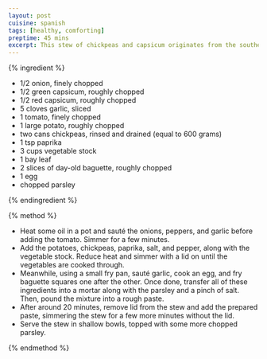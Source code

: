 ```yaml
---
layout: post
cuisine: spanish
tags: [healthy, comforting]
preptime: 45 mins
excerpt: This stew of chickpeas and capsicum originates from the southern Spanish province of Granada. It is distinct from other recipies due to its unique thickener of egg and croutons.
---
```


{% ingredient %}

- 1/2 onion, finely chopped
- 1/2 green capsicum, roughly chopped
- 1/2 red capsicum, roughly chopped
- 5 cloves garlic, sliced
- 1 tomato, finely chopped
- 1 large potato, roughly chopped
- two cans chickpeas, rinsed and drained (equal to 600 grams)
- 1 tsp paprika
- 3 cups vegetable stock
- 1 bay leaf
- 2 slices of day-old baguette, roughly chopped
- 1 egg
- chopped parsley

{% endingredient %}

{% method %}

- Heat some oil in a pot and sauté the onions, peppers, and garlic before adding the tomato. Simmer for a few minutes.
- Add the potatoes, chickpeas, paprika, salt, and pepper, along with the vegetable stock. Reduce heat and simmer with a lid on until the vegetables are cooked through.
- Meanwhile, using a small fry pan, sauté garlic, cook an egg, and fry baguette squares one after the other. Once done, transfer all of these ingredients into a mortar along with the parsley and a pinch of salt. Then, pound the mixture into a rough paste.
- After around 20 minutes, remove lid from the stew and add the prepared paste, simmering the stew for a few more minutes without the lid.
- Serve the stew in shallow bowls, topped with some more chopped parsley.

{% endmethod %}